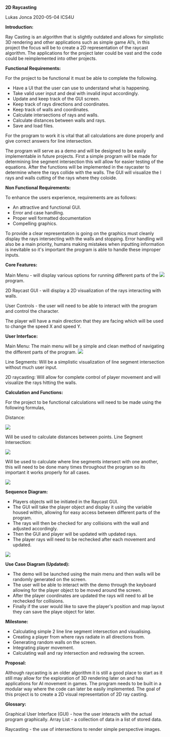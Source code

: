 ﻿**2D Raycasting** 

Lukas Jonca 2020-05-04 ICS4U 

**Introduction:** 

Ray Casting is an algorithm that is slightly outdated and allows for simplistic 3D rendering and other applications such as simple game AI’s, in this project the focus will be to create a 2D representation of the raycast algorithm. The applications for the project later could be vast and the code could be reimplemented into other projects. 

**Functional Requirements:** 

For the project to be functional it must be able to complete the following. 

- Have a UI that the user can use to understand what is happening. 
- Take valid user input and deal with invalid input accordingly. 
- Update and keep track of the GUI screen. 
- Keep track of rays directions and coordinates. 
- Keep track of walls and coordinates. 
- Calculate intersections of rays and walls. 
- Calculate distances between walls and rays. 
- Save and load files. 

For the program to work it is vital that all calculations are done properly and give correct answers for line intersection. 

The program will serve as a demo and will be designed to be easily implementable in future projects. First a simple program will be made for determining line segment intersection this will allow for easier testing of the equations. After the functions will be implemented in the raycaster to determine where the rays collide with the walls. The GUI will visualize the l rays and walls cutting of the rays where they coloide. 

**Non Functional Requirements:** 

To enhance the users experience, requirements are as follows: 

- An attractive and functional GUI. 
- Error and case handling. 
- Proper well formatted documentation 
- Compelling graphics. 

To provide a clear representation is going on the graphics must cleanly display the rays intersecting with the walls and stopping. Error handling will also be a main priority, humans making mistakes when inputting information is inevitable so it's important the program is able to handle these improper inputs.  

**Core Features:** 

Main Menu - will display various options for running different parts of the  ![](Aspose.Words.b73065e2-1768-493d-ac26-a6131d15c5fd.001.png)program.  

2D Raycast GUI - will display a 2D visualization of the rays interacting with  walls.  

User Controls - the user will need to be able to interact with the program  and control the character.  

The player will have a main direction that they are facing which will be  used to change the speed X and speed Y.  

**User Interface:** 

Main Menu: The main menu will be a simple and clean method of navigating the different parts of the program. ![](Aspose.Words.b73065e2-1768-493d-ac26-a6131d15c5fd.002.png)

Line Segments: Will be a simplistic visualization of line segment intersection without much user input. 

2D raycasting: Will allow for complete control of player movement and will visualize the rays hitting the walls. 

**Calculation and Functions:** 

For the project to be functional calculations will need to be made using the following formulas, 

Distance: 

![](Aspose.Words.b73065e2-1768-493d-ac26-a6131d15c5fd.003.png)

Will be used to calculate distances between points. Line Segment Intersection: 

![](Aspose.Words.b73065e2-1768-493d-ac26-a6131d15c5fd.004.png)

Will be used to calculate where line segments intersect with one another, this will need to be done many times throughout the program so its important it works properly for all cases. 

![](Aspose.Words.b73065e2-1768-493d-ac26-a6131d15c5fd.005.png)

**Sequence Diagram:** 

- Players objects will be initiated in the Raycast GUI. 
- The GUI will take the player object and display it using the variable housed within, allowing for easy access between different parts of the program. 
- The rays will then be checked for any collisions with the wall and adjusted accordingly. 
- Then the GUI and player will be updated with updated rays. 
- The player rays will need to be rechecked after each movement and updated. 

![](Aspose.Words.b73065e2-1768-493d-ac26-a6131d15c5fd.006.png)

**Use Case Diagram (Updated):** 

- The demo will be launched using the main menu and then walls will be randomly generated on the screen. 
- The user will be able to interact with the demo through the keyboard allowing for the player object to be moved around the screen. 
- After the player coordinates are updated the rays will need to all be rechecked for collisions. 
- Finally if the user would like to save the player's position and map layout they can save the playe object for later. 

**Milestone:**  

- Calculating simple 2 line line segment intersection and visualising. 
- Creating a player from where rays radiate in all directions from. 
- Generating random walls on the screen. 
- Integrating player movement. 
- Calculating wall and ray intersection and redrawing the screen. 

**Proposal:** 

Although raycasting is an older algorithm it is still a good place to start as it still may allow for the exploration of 3D rendering later on and has applications for AI movement in games. The program needs to be built in a modular way where the code can later be easily implemented. The goal of this project is to create a 2D visual representation of 2D ray casting. 

**Glossary:** 

Graphical User Interface (GUI) - how the user interacts with the actual program graphically. Array List - a collection of data in a list of stored data. 

Raycasting - the use of intersections to render simple perspective images. 
